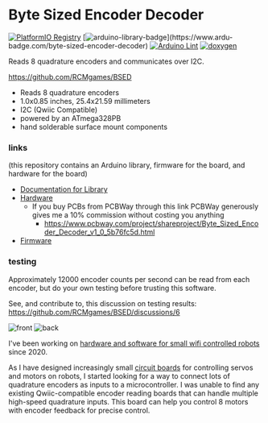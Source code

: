 # Byte Sized Encoder Decoder

[![PlatformIO Registry](https://badges.registry.platformio.org/packages/joshua1024/library/byte-sized-encoder-decoder.svg)](https://registry.platformio.org/libraries/joshua1024/byte-sized-encoder-decoder)
[![arduino-library-badge](https://www.ardu-badge.com/badge/byte-sized-encoder-decoder.svg?)](https://www.ardu-badge.com/byte-sized-encoder-decoder)
[![Arduino Lint](https://github.com/RCMgames/BSED/actions/workflows/arduino-lint.yml/badge.svg)](https://github.com/RCMgames/BSED/actions/workflows/arduino-lint.yml)
[![doxygen](https://github.com/RCMgames/BSED/actions/workflows/doxygen.yml/badge.svg)](https://github.com/RCMgames/BSED/actions/workflows/doxygen.yml)

Reads 8 quadrature encoders and communicates over I2C.

https://github.com/RCMgames/BSED

* Reads 8 quadrature encoders
* 1.0x0.85 inches, 25.4x21.59 millimeters
* I2C (Qwiic Compatible)
* powered by an ATmega328PB
* hand solderable surface mount components

### links 
(this repository contains an Arduino library, firmware for the board, and hardware for the board)
* [Documentation for Library](https://rcmgames.github.io/BSED/class_byte_sized_encoder_decoder.html)
* [Hardware](https://github.com/RCMgames/BSED/tree/main/extras/hardware)
  * If you buy PCBs from PCBWay through this link PCBWay generously gives me a 10% commission without costing you anything
    * https://www.pcbway.com/project/shareproject/Byte_Sized_Encoder_Decoder_v1_0_5b76fc5d.html
* [Firmware](https://github.com/RCMgames/BSED/tree/main/extras/firmware)

### testing
Approximately 12000 encoder counts per second can be read from each encoder, but do your own testing before trusting this software.

See, and contribute to, this discussion on testing results: https://github.com/RCMgames/BSED/discussions/6

![front](https://github.com/RCMgames/BSED/blob/fd907d3367903d2f684a02541658e857a268ef72/extras/hardware/photos/P1039300.JPG)
![back](https://github.com/RCMgames/BSED/blob/fd907d3367903d2f684a02541658e857a268ef72/extras/hardware/photos/P1039304.JPG)

I've been working on [hardware and software for small wifi controlled robots](https://github.com/rcmgames) since 2020.

As I have designed increasingly small [circuit boards](https://github.com/rcmgames) for controlling servos and motors on robots, I started looking for a way to connect lots of quadrature encoders as inputs to a microcontroller. I was unable to find any existing Qwiic-compatible encoder reading boards that can handle multiple high-speed quadrature inputs. This board can help you control 8 motors with encoder feedback for precise control.


